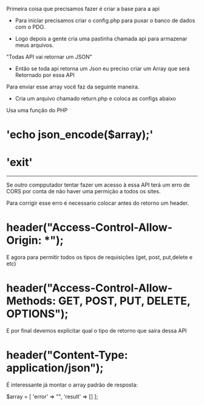 Primeira coisa que precisamos fazer é criar a base para a api

- Para iniciar precisamos criar o config.php para puxar o banco de dados com o PDO.

- Logo depois a gente cria uma pastinha chamada api para armazenar meus arquivos.

"Todas API vai retornar um JSON"

- Então se toda api retorna um Json eu preciso criar um Array que será Retornado por essa API

Para enviar esse array você faz da seguinte maneira.

- Cria um arquivo chamado return.php e coloca as configs abaixo

Usa uma função do PHP

# 'echo json_encode($array);'
# 'exit'

----

Se outro compputador tentar fazer um acesso à essa API terá um erro de CORS por conta de não haver uma permição a todos os sites.

Para corrigir esse erro é necessario colocar antes do retorno um header.

# header("Access-Control-Allow-Origin: *");

E agora para permitir todos os tipos de requisições (get, post, put,delete e etc)

# header("Access-Control-Allow-Methods: GET, POST, PUT, DELETE, OPTIONS");

E por final devemos explicitar qual o tipo de retorno que saira dessa API

# header("Content-Type: application/json");

É interessante já montar o array padrão de resposta:

$array = [
    'error' => "",
    'result' => []
];

